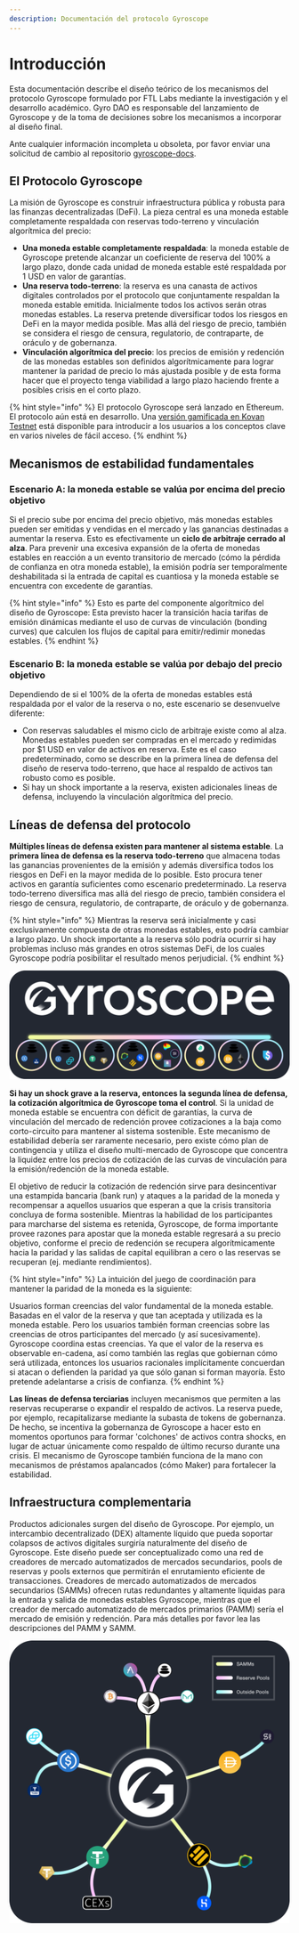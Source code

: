 ```yaml
---
description: Documentación del protocolo Gyroscope
---
```


# Introducción

Esta documentación describe el diseño teórico de los mecanismos del protocolo Gyroscope formulado por FTL Labs mediante la investigación y el desarrollo académico. Gyro DAO es responsable del lanzamiento de Gyroscope y de la toma de decisiones sobre los mecanismos a incorporar al diseño final.

Ante cualquier información incompleta u obsoleta, por favor enviar una solicitud de cambio al repositorio [gyroscope-docs](https://github.com/jbaron-mx/gyroscope-docs).

## El Protocolo Gyroscope

La misión de Gyroscope es construir infraestructura pública y robusta para las finanzas decentralizadas (DeFi). La pieza central es una moneda estable completamente respaldada con reservas todo-terreno y vinculación algorítmica del precio:

* **Una moneda estable completamente respaldada**: la moneda estable de Gyroscope pretende alcanzar un coeficiente de reserva del 100% a largo plazo, donde cada unidad de moneda estable esté respaldada por 1 USD en valor de garantías.
* **Una reserva todo-terreno**: la reserva es una canasta de activos digitales controlados por el protocolo que conjuntamente respaldan la moneda estable emitida. Inicialmente todos los activos serán otras monedas estables. La reserva pretende diversificar todos los riesgos en DeFi en la mayor medida posible. Mas allá del riesgo de precio, también se considera el riesgo de censura, regulatorio, de contraparte, de oráculo y de gobernanza.
* **Vinculación algorítmica del precio**: los precios de emisión y redención de las monedas estables son definidos algorítmicamente para lograr mantener la paridad de precio lo más ajustada posible y de esta forma hacer que el proyecto tenga viabilidad a largo plazo haciendo frente a posibles crisis en el corto plazo.

{% hint style="info" %}
El protocolo Gyroscope será lanzado en Ethereum. El protocolo aún está en desarrollo. Una [versión gamificada en Kovan Testnet](https://docs.gyro.finance/testnet/testnet-walk-through) está disponible para introducir a los usuarios a los conceptos clave en varios niveles de fácil acceso.
{% endhint %}

## Mecanismos de estabilidad fundamentales

### Escenario A: la moneda estable se valúa por encima del precio objetivo

Si el precio sube por encima del precio objetivo, más monedas estables pueden ser emitidas y vendidas en el mercado y las ganancias destinadas a aumentar la reserva. Esto es efectivamente un **ciclo de arbitraje cerrado al alza**. Para prevenir una excesiva expansión de la oferta de monedas estables en reacción a un evento transitorio de mercado (cómo la pérdida de confianza en otra moneda estable), la emisión podría ser temporalmente deshabilitada si la entrada de capital es cuantiosa y la moneda estable se encuentra con excedente de garantías.

{% hint style="info" %}
Esto es parte del componente algorítmico del diseño de Gyroscope: Esta previsto hacer la transición hacia tarifas de emisión dinámicas mediante el uso de curvas de vinculación (bonding curves) que calculen los flujos de capital para emitir/redimir monedas estables.
{% endhint %}

### Escenario B: la moneda estable se valúa por debajo del precio objetivo

Dependiendo de si el 100% de la oferta de monedas estables está respaldada por el valor de la reserva o no, este escenario se desenvuelve diferente:

* Con reservas saludables el mismo ciclo de arbitraje existe como al alza. Monedas estables pueden ser compradas en el mercado y redimidas por $1 USD en valor de activos en reserva. Este es el caso predeterminado, como se describe en la primera línea de defensa del diseño de reserva todo-terreno, que hace al respaldo de activos tan robusto como es posible.
* Si hay un shock importante a la reserva, existen adicionales lineas de defensa, incluyendo la vinculación algorítmica del precio.

## Líneas de defensa del protocolo

**Múltiples líneas de defensa existen para mantener al sistema estable**. La **primera línea de defensa es la reserva todo-terreno** que almacena todas las ganancias provenientes de la emisión y además diversifica todos los riesgos en DeFi en la mayor medida de lo posible. Esto procura tener activos en garantía suficientes como escenario predeterminado. La reserva todo-terreno diversifica mas allá del riesgo de precio, también considera el riesgo de censura, regulatorio, de contraparte, de oráculo y de gobernanza.

{% hint style="info" %}
Mientras la reserva será inicialmente y casi exclusivamente compuesta de otras monedas estables, esto podría cambiar a largo plazo. Un shock importante a la reserva sólo podría ocurrir si hay problemas incluso más grandes en otros sistemas DeFi, de los cuales Gyroscope podría posibilitar el resultado menos perjudicial.
{% endhint %}

![](<.gitbook/assets/Vaults Graphic v2 (1).png>)

**Si hay un shock grave a la reserva, entonces la segunda línea de defensa, la cotización algorítmica de Gyroscope toma el control**. Si la unidad de moneda estable se encuentra con déficit de garantías, la curva de vinculación del mercado de redención provee cotizaciones a la baja como corto-circuito para mantener al sistema sostenible. Este mecanismo de estabilidad debería ser raramente necesario, pero existe cómo plan de contingencia y utiliza el diseño multi-mercado de Gyroscope que concentra la liquidez entre los precios de cotización de las curvas de vinculación para la emisión/redención de la moneda estable.

El objetivo de reducir la cotización de redención sirve para desincentivar una estampida bancaria (bank run) y ataques a la paridad de la moneda y recompensar a aquellos usuarios que esperan a que la crisis transitoria concluya de forma sostenible. Mientras la habilidad de los participantes para marcharse del sistema es retenida, Gyroscope, de forma importante provee razones para apostar que la moneda estable regresará a su precio objetivo, conforme el precio de redención se recupera algorítmicamente hacia la paridad y las salidas de capital equilibran a cero o las reservas se recuperan (ej. mediante rendimientos).

{% hint style="info" %}
La intuición del juego de coordinación para mantener la paridad de la moneda es la siguiente:

Usuarios forman creencias del valor fundamental de la moneda estable. Basadas en el valor de la reserva y que tan aceptada y utilizada es la moneda estable. Pero los usuarios también forman creencias sobre las creencias de otros participantes del mercado (y así sucesivamente). Gyroscope coordina estas creencias. Ya que el valor de la reserva es observable en-cadena, así como también las reglas que gobiernan cómo será utilizada, entonces los usuarios racionales implícitamente concuerdan si atacan o defienden la paridad ya que sólo ganan si forman mayoría. Esto pretende adelantarse a crisis de confianza.
{% endhint %}

**Las líneas de defensa terciarias** incluyen mecanismos que permiten a las reservas recuperarse o expandir el respaldo de activos. La reserva puede, por ejemplo, recapitalizarse mediante la subasta de tokens de gobernanza. De hecho, se incentiva la gobernanza de Gyroscope a hacer esto en momentos oportunos para formar 'colchones' de activos contra shocks, en lugar de actuar únicamente como respaldo de último recurso durante una crisis. El mecanismo de Gyroscope también funciona de la mano con mecanismos de préstamos apalancados (cómo Maker) para fortalecer la estabilidad.

## Infraestructura complementaria

Productos adicionales surgen del diseño de Gyroscope. Por ejemplo, un intercambio decentralizado (DEX) altamente líquido que pueda soportar colapsos de activos digitales surgiría naturalmente del diseño de Gyroscope. Este diseño puede ser conceptualizado como una red de creadores de mercado automatizados de mercados secundarios, pools de reservas y pools externos que permitirán el enrutamiento eficiente de transacciones. Creadores de mercado automatizados de mercados secundarios (SAMMs) ofrecen rutas redundantes y altamente liquidas para la entrada y salida de monedas estables Gyroscope, mientras que el creador de mercado automatizado de mercados primarios (PAMM) sería el mercado de emisión y redención. Para más detalles por favor lea las descripciones del PAMM y SAMM.

![](<.gitbook/assets/SAMM and Reserve Pools Graphic.png>)
